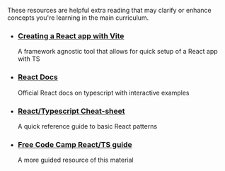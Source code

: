 These resources are helpful extra reading that may clarify or enhance concepts you're learning in the main curriculum.

- ### [Creating a React app with Vite](https://vitejs.dev/guide/)
  A framework agnostic tool that allows for quick setup of a React app with TS
- ### [React Docs](https://react.dev/learn/typescript)
  Official React docs on typescript with interactive examples
- ### [React/Typescript Cheat-sheet](https://github.com/typescript-cheatsheets/react)
  A quick reference guide to basic React patterns

- ### [Free Code Camp React/TS guide](https://www.freecodecamp.org/news/using-typescript-in-react-apps/)
  A more guided resource of this material
